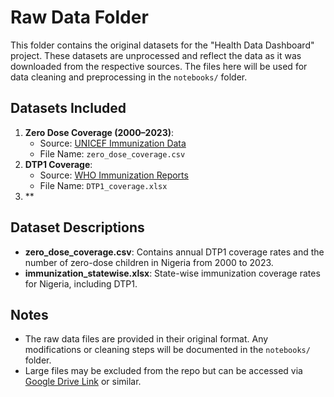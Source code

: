 # Raw Data Folder

This folder contains the original datasets for the "Health Data Dashboard" project. These datasets are unprocessed and reflect the data as it was downloaded from the respective sources. The files here will be used for data cleaning and preprocessing in the `notebooks/` folder.

## Datasets Included
1. **Zero Dose Coverage (2000–2023)**:
   - Source: [UNICEF Immunization Data](https://data.unicef.org/resources/data_explorer/unicef_f/?ag=UNICEF&df=GLOBAL_DATAFLOW&ver=1.0&dq=NGA.DM_POP_U5+IM_DTP1.&startPeriod=2000&endPeriod=2024)
   - File Name: `zero_dose_coverage.csv`
2. **DTP1 Coverage**:
   - Source: [WHO Immunization Reports](https://immunizationdata.who.int/global/wiise-detail-page/diphtheria-tetanus-toxoid-and-pertussis-(dtp)-vaccination-coverage?CODE=NGA&ANTIGEN=DTPCV1&YEAR=)
   - File Name: `DTP1_coverage.xlsx`
3. **

## Dataset Descriptions
- **zero_dose_coverage.csv**: Contains annual DTP1 coverage rates and the number of zero-dose children in Nigeria from 2000 to 2023.
- **immunization_statewise.xlsx**: State-wise immunization coverage rates for Nigeria, including DTP1.

## Notes
- The raw data files are provided in their original format. Any modifications or cleaning steps will be documented in the `notebooks/` folder.
- Large files may be excluded from the repo but can be accessed via [Google Drive Link](#) or similar.
